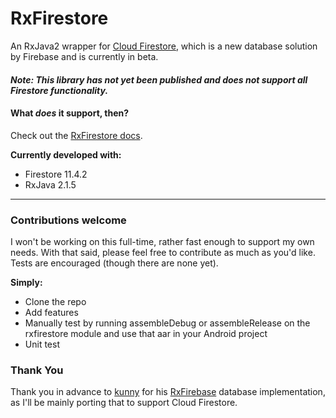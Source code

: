 # RxFirestore
An RxJava2 wrapper for [Cloud Firestore](https://firebase.google.com/docs/firestore/), which is a new database solution by Firebase and is currently in beta.

#### _Note: This library has not yet been published and does not support all Firestore functionality._

#### What _does_ it support, then?
Check out the [RxFirestore docs](https://github.com/btrautmann/RxFirestore/blob/master/RxFirestoreDocs.md).

**Currently developed with:**
- Firestore 11.4.2
- RxJava 2.1.5

___

### Contributions welcome
I won't be working on this full-time, rather fast enough to support my own needs. With that said, please feel free to contribute as much as you'd like. Tests are encouraged (though there are none yet).

**Simply:**
- Clone the repo
- Add features
- Manually test by running assembleDebug or assembleRelease on the rxfirestore module and use that aar in your Android project
- Unit test

### Thank You
Thank you in advance to [kunny](https://github.com/kunny) for his [RxFirebase](https://github.com/kunny/RxFirebase)  database implementation, as I'll be mainly porting that to support Cloud Firestore.

